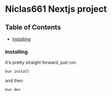 # Niclas661 Nextjs project

## Table of Contents

-   [Installing](#installing)

### Installing <a name = "installing"></a>

it's pretty straight forward, just run:

```
bun install
```

and then

```
bun dev
```
